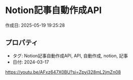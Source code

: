 # Notion記事自動作成API

作成日: 2025-05-19 19:25:28

## プロパティ

- タグ: Notion記事自動作成API, API, 自動作成, notion, 記事
- 日付: 2024-03-17

https://youtu.be/AFxz647X0BU?si=Zpyj328mL2jmZn08
